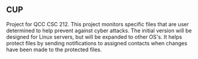 ## CUP

Project for QCC CSC 212. This project monitors specific files that are user determined to help prevent against cyber attacks. The initial version will be designed for Linux servers, but will be expanded to other OS's. It helps protect files by sending notifications to assigned contacts when changes have been made to the protected files.
